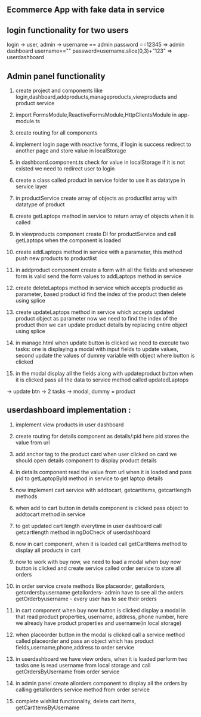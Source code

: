 ## Ecommerce App with fake data in service


## login functionality for two users

login -> user, admin -> username ==  admin password ==12345 => admin dashboard
username=="" password=username.slice(0,3)+"123" => userdashboard

## Admin panel functionality 

1. create project and components like login,dashboard,addproducts,manageproducts,viewproducts and product service

2. import FormsModule,ReactiveFormsModule,HttpClientsModule in app-module.ts 

3. create routing for all components  
 
4. implement login page with reactive forms, if login is success redirect to another page and store value in localStorage

5. in dashboard.component.ts check for value in localStorage if it is not existed we need to redirect user to login 

6. create a class called product in service folder to use it as datatype in service layer

7. in productService create array of objects as productlist array with datatype of product

8. create getLaptops method in service to return array of objects when it is called

9. in viewproducts component create DI for productService and call getLaptops when the component is loaded

10. create addLaptops method in service with a parameter, this method push new products to productlist

11. in addproduct component create a form with all the fields and whenever form is valid send the form values to addLaptops method in service 

12. create deleteLaptops method in service which accepts productid as parameter, based product id find the index of the product then delete using splice 

13. create updateLaptops method in service which accepts updated product object as parameter 
now we need to find the index of the product then we can update product details by replacing entire object using splice

14. in manage.html when update button is clicked we need to execute two tasks: one is displaying a modal with input fields to update values, second update the values of dummy variable with object where button is clicked 
15. in the modal display all the fields along with updateproduct button when it is clicked pass all the data to service method called updatedLaptops

-> update btn -> 2 tasks -> modal, dummy = product



## userdashboard implementation :


1. implement view products in user dashboard 
2. create routing for details component as details/:pid here pid stores the value from url
3. add anchor tag to the product card when user clicked on card we should open details component to display product details
4. in details component read the value from url when it is loaded and pass pid to getLaptopById method in service to get laptop details 
5. now implement cart service with addtocart, getcartitems, getcartlength methods 
6. when add to cart button in details component is clicked pass object to addtocart method in service
7. to get updated cart length everytime in user dashboard call getcartlength method in ngDoCheck of userdashboard

8. now in cart component, when it is loaded call getCartItems method to display all products 
in cart 

9. now to work with buy now, we need to load a modal when buy now button is clicked and create service called order service to store all orders 

10. in order service create methods like placeorder, getallorders, getordersbyusername 
	getallorders- admin have to see all the orders
	getOrderbyusername - every user has to see their orders 

11. in cart component when buy now button is clicked display a modal in that read product properties, username, address, phone number, here we already have product properties and username(in local storage)

12. when placeorder button in the modal is clicked call a service method called placeorder and pass an object which has product fields,username,phone,address to order service

13. in userdashboard we have view orders, when it is loaded perform two tasks one is read username from local storage and call getOrdersByUsername from order service

14. in admin panel create allorders component to display all the orders by calling getallorders service method from order service

15. complete wishlist functionality, delete cart items, getCartItemsByUsername

